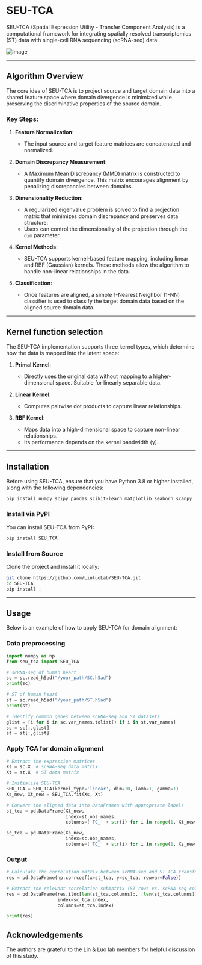 # SEU-TCA

SEU-TCA (Spatial Expression Utility - Transfer Component Analysis) is a computational framework for integrating spatially resolved transcriptomics (ST) data with single-cell RNA sequencing (scRNA-seq) data.

![image](https://github.com/user-attachments/assets/1b73e063-a427-461c-9f55-d8d6fc7bc99e)

---

## Algorithm Overview

The core idea of SEU-TCA is to project source and target domain data into a shared feature space where domain divergence is minimized while preserving the discriminative properties of the source domain.

### Key Steps:

1. **Feature Normalization**: 
   - The input source and target feature matrices are concatenated and normalized.

2. **Domain Discrepancy Measurement**: 
   - A Maximum Mean Discrepancy (MMD) matrix is constructed to quantify domain divergence. This matrix encourages alignment by penalizing discrepancies between domains.

3. **Dimensionality Reduction**:
   - A regularized eigenvalue problem is solved to find a projection matrix that minimizes domain discrepancy and preserves data structure.
   - Users can control the dimensionality of the projection through the `dim` parameter.

4. **Kernel Methods**:
   - SEU-TCA supports kernel-based feature mapping, including linear and RBF (Gaussian) kernels. These methods allow the algorithm to handle non-linear relationships in the data.

5. **Classification**:
   - Once features are aligned, a simple 1-Nearest Neighbor (1-NN) classifier is used to classify the target domain data based on the aligned source domain data.

---



## Kernel function selection

The SEU-TCA implementation supports three kernel types, which determine how the data is mapped into the latent space:

1. **Primal Kernel**: 
   - Directly uses the original data without mapping to a higher-dimensional space. Suitable for linearly separable data.
    
2. **Linear Kernel**: 
   - Computes pairwise dot products to capture linear relationships.
  
1. **RBF Kernel**: 
   - Maps data into a high-dimensional space to capture non-linear relationships.
   - Its performance depends on the kernel bandwidth (γ).

---



## Installation

Before using SEU-TCA, ensure that you have Python 3.8 or higher installed, along with the following dependencies:

```bash
pip install numpy scipy pandas scikit-learn matplotlib seaborn scanpy
```

### Install via PyPI
You can install SEU-TCA from PyPI:

```bash
pip install SEU_TCA
```

### Install from Source
Clone the project and install it locally:

```bash
git clone https://github.com/LinluoLab/SEU-TCA.git
cd SEU-TCA
pip install .
```

---

## Usage
Below is an example of how to apply SEU-TCA for domain alignment:
### Data preprocessing
```python
import numpy as np
from seu_tca import SEU_TCA

# scRNA-seq of human heart
sc = sc.read_h5ad("/your_path/SC.h5ad") 
print(sc)

# ST of human heart
st = sc.read_h5ad("/your_path/ST.h5ad") 
print(st)

# Identify common genes between scRNA-seq and ST datasets
glist = [i for i in sc.var_names.tolist() if i in st.var_names]
sc = sc[:,glist]
st = st[:,glist]
```
### Apply TCA for domain alignment
```python
# Extract the expression matrices
Xs = sc.X  # scRNA-seq data matrix
Xt = st.X  # ST data matrix

# Initialize SEU-TCA
SEU_TCA = SEU_TCA(kernel_type='linear', dim=10, lamb=1, gamma=1)
Xs_new, Xt_new = SEU_TCA.fit(Xs, Xt)

# Convert the aligned data into DataFrames with appropriate labels
st_tca = pd.DataFrame(Xt_new, 
                      index=st.obs_names, 
                      columns=['TC_' + str(i) for i in range(1, Xt_new.shape[1] + 1)])

sc_tca = pd.DataFrame(Xs_new, 
                      index=sc.obs_names, 
                      columns=['TC_' + str(i) for i in range(1, Xs_new.shape[1] + 1)])
```
### Output
```python
# Calculate the correlation matrix between scRNA-seq and ST TCA-transformed components
res = pd.DataFrame(np.corrcoef(x=st_tca, y=sc_tca, rowvar=False))

# Extract the relevant correlation submatrix (ST rows vs. scRNA-seq columns)
res = pd.DataFrame(res.iloc[len(st_tca.columns):, :len(st_tca.columns)], 
                   index=sc_tca.index, 
                   columns=st_tca.index)

print(res)
```
## Acknowledgements
The authors are grateful to the Lin & Luo lab members for helpful discussion of this study. 
